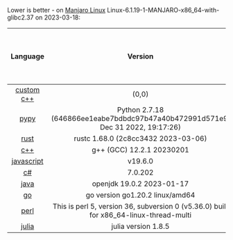 
Lower is better - on [Manjaro Linux](https://manjaro.org/) 
Linux-6.1.19-1-MANJARO-x86_64-with-glibc2.37 on 2023-03-18:

|                               Language                              |                                        Version                                         | Adjusted time based on CPU usage (seconds) | Average time (seconds) | Average CPU usage[^1] (%) | Average memory usage[^1] (%) |
|:-------------------------------------------------------------------:|:--------------------------------------------------------------------------------------:|:------------------------------------------:|:----------------------:|:-------------------------:|:----------------------------:|
|               [custom c++](https://www.randomguy.info)              |                                         (0,0)                                          |                   0.354                    |         0.323          |           6.845           |            21.069            |
|              [pypy](https://en.wikipedia.org/wiki/PyPy)             |    Python 2.7.18 (646866ee1eabe7bdbdc97b47a40b472991d571e9, Dec 31 2022, 19:17:26)     |                   1.539                    |         1.381          |           6.964           |            15.922            |
|                  [rust](https://www.rust-lang.org/)                 |                          rustc 1.68.0 (2c8cc3432 2023-03-06)                           |                   1.681                    |         1.534          |           6.848           |            15.672            |
|             [c++](https://en.wikipedia.org/wiki/C%2B%2B)            |                               g++ (GCC) 12.2.1 20230201                                |                   1.776                    |         1.596          |           6.954           |            15.894            |
|        [javascript](https://en.wikipedia.org/wiki/JavaScript)       |                                        v19.6.0                                         |                   2.467                    |         2.168          |           7.113           |            15.546            |
|  [c#](https://en.wikipedia.org/wiki/C_Sharp_(programming_language)) |                                        7.0.202                                         |                   2.936                    |         2.706          |           6.782           |            17.468            |
|  [java](https://en.wikipedia.org/wiki/Java_(programming_language))  |                               openjdk 19.0.2 2023-01-17                                |                   3.143                    |         1.023          |           19.201          |            26.213            |
|  [go](https://no.wikipedia.org/wiki/Go_(programmeringsspr%C3%A5k))  |                            go version go1.20.2 linux/amd64                             |                   3.746                    |         2.552          |           9.172           |            17.366            |
|              [perl](https://en.wikipedia.org/wiki/Perl)             | This is perl 5, version 36, subversion 0 (v5.36.0) built for x86_64-linux-thread-multi |                   4.242                    |         3.931          |           6.745           |            17.124            |
| [julia](https://en.wikipedia.org/wiki/Julia_(programming_language)) |                                  julia version 1.8.5                                   |                   6.622                    |         6.118          |           6.765           |            27.893            |
